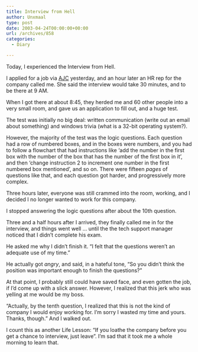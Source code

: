 ```yaml
---
title: Interview from Hell
author: Unxmaal
type: post
date: 2003-04-24T00:00:00+00:00
url: /archives/858
categories:
  - Diary

---
```

Today, I experienced the Interview from Hell. 

I applied for a job via [AJC][1] yesterday, and an hour later an HR rep for the company called me. She said the interview would take 30 minutes, and to be there at 9 AM.

When I got there at about 8:45, they herded me and 60 other people into a very small room, and gave us an application to fill out, and a huge test.

The test was initially no big deal: written communication (write out an email about something) and windows trivia (what is a 32-bit operating system?). 

However, the majority of the test was the logic questions. Each question had a row of numbered boxes, and in the boxes were numbers, and you had to follow a flowchart that had instructions like &#8216;add the number in the first box with the number of the box that has the number of the first box in it&#8217;, and then &#8216;change instruction 2 to increment one number in the first numbered box mentioned&#8217;, and so on. There were fifteen _pages_ of questions like that, and each question got harder, and progressively more complex. 

Three hours later, everyone was still crammed into the room, working, and I decided I no longer wanted to work for this company.

I stopped answering the logic questions after about the 10th question. 

Three and a half hours after I arrived, they finally called me in for the interview, and things went well &#8230; until the the tech support manager noticed that I didn&#8217;t complete his exam.

He asked me why I didn&#8217;t finish it. &#8220;I felt that the questions weren&#8217;t an adequate use of my time.&#8221; 

He actually got _angry_, and said, in a hateful tone, &#8220;So you didn&#8217;t think the position was important enough to finish the questions?&#8221;

At that point, I probably still could have saved face, and even gotten the job, if I&#8217;d come up with a slick answer. However, I realized that this jerk who was yelling at me would be my boss. 

&#8220;Actually, by the tenth question, I realized that this is not the kind of company I would enjoy working for. I&#8217;m sorry I wasted my time and yours. Thanks, though.&#8221; And I walked out.

I count this as another Life Lesson: &#8220;If you loathe the company before you get a chance to interview, just leave&#8221;. I&#8217;m sad that it took me a whole morning to learn that.

 [1]: http://www.ajcjobs.com/